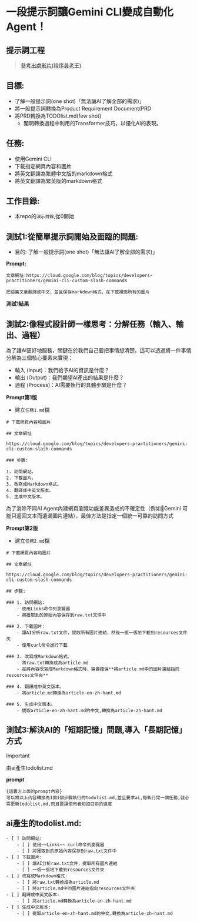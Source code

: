 # 一段提示詞讓Gemini CLI變成自動化Agent！ 
## 提示詞工程
> [參考出處影片(程序員老王)](https://youtu.be/YCswP_xmxu0?si=bk7H_s-ZmF_3rpAY)

## 目標:
- 了解一般提示詞(one shot)「無法讓AI了解全部的需求)」
- 將一般提示詞轉換為Product Requirement Document(PRD
- 將PRD轉換為TODOlist.md(few shot)
	- 闡明轉換過程中利用的Transformer技巧，以優化AI的表現。
## 任務:
- 使用Gemini CLI
- 下載指定網頁內容和圖片
- 將英文翻譯為繁體中文版的markdown格式
- 將英文翻譯為繁英版的markdown格式

## 工作目錄:
- 本repo的`演示目錄`,從0開始

## 測試1:從簡單提示詞開始及面臨的問題:

- 目的: 了解一般提示詞(one shot)「無法讓AI了解全部的需求)」

**Prompt:**

```
文章網址:https://cloud.google.com/blog/topics/developers-practitioners/gemini-cli-custom-slash-commands

把這篇文章翻譯成中文，並且保存markdown格式，在下載裡面所有的圖片
```

**測試1結果**



## 測試2:像程式設計師一樣思考：分解任務（輸入、輸出、過程）

為了讓AI更好地服務，關鍵在於我們自己要把事情想清楚。這可以透過將一件事情分解為三個核心要素來實現：

- 輸入 (Input)：我們給予AI的資訊是什麼？
- 輸出 (Output)：我們期望AI產出的結果是什麼？
- 過程 (Process)：AI需要執行的具體步驟是什麼？

**Prompt第1版**

- 建立`任務1.md`檔

```
# 下載網頁內容和圖片

## 文章網址

https://cloud.google.com/blog/topics/developers-practitioners/gemini-cli-custom-slash-commands

### 步驟:

1. 訪問網站。
2. 下載圖片。
3. 改寫成Markdown格式。
4. 翻譯成中英文版本。
5. 生成中文版本。
```

為了消除不同AI Agent內建網頁瀏覽功能差異造成的不確定性（例如Gemini 可能只返回文本而遺漏圖片連結），最佳方法是指定一個統一可靠的訪問方式

**Prompt第2版**

- 建立`任務2.md`檔

```
# 下載網頁內容和圖片

## 文章網址

https://cloud.google.com/blog/topics/developers-practitioners/gemini-cli-custom-slash-commands

## 步驟:

### 1. 訪問網站:
	- 使用Links命令列瀏覽器
	- 將獲取到的原始內容保存到raw.txt文件中
	
### 2. 下載圖片:
	- 讓AI分析raw.txt文件，提取所有圖片連結，然後一張一張地下載到resources文件夾
	- 使用curl命令進行下載
	
### 3. 改寫成Markdown格式。
	- 將raw.txt轉換成為article.md
	- 在將內容改寫成Markdown格式時，需要確保**將article.md中的圖片連結指向resources文件夾**
	
### 4. 翻譯成中英文版本。
	- 將article.md轉換為article-en-zh-hant.md
	
### 5. 生成中文版本。
	- 提取article-en-zh-hant.md的中文,轉換為article-zh-hant.md

```




## 測試3:解決AI的「短期記憶」問題,導入「長期記憶」方式

> [!IMPORTANT]
> 由ai產生todolist.md

**prompt**

```
{這裏方上面的prompt內容}
可以將以上內容轉換為1個1個步驟執行的todolist.md,並且要求ai,每執行完一個任務,就必需更新todolist.md,而且要讓使用者知道目前的進度   
```

## ai產生的todolist.md:

```
- [ ] 訪問網站:
    - [ ] 使用~~Links~~ curl命令列瀏覽器
    - [ ] 將獲取到的原始內容保存到raw.txt文件中
- [ ] 下載圖片:
    - [ ] 讓AI分析raw.txt文件，提取所有圖片連結
    - [ ] 一張一張地下載到resources文件夾
- [ ] 改寫成Markdown格式:
    - [ ] 將raw.txt轉換成為article.md
    - [ ] 將article.md中的圖片連結指向resources文件夾
- [ ] 翻譯成中英文版本:
    - [ ] 將article.md轉換為article-en-zh-hant.md
- [ ] 生成中文版本:
    - [ ] 提取article-en-zh-hant.md的中文,轉換為article-zh-hant.md
```


